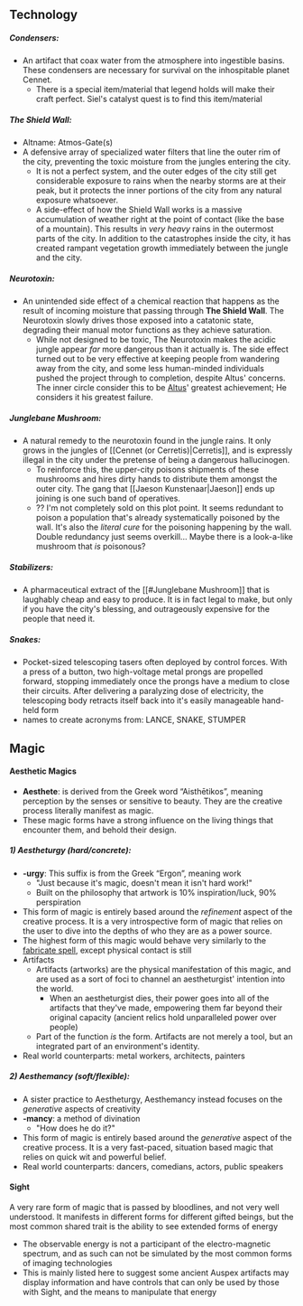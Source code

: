 ## Technology
##### Condensers: 
- An artifact that coax water from the atmosphere into ingestible basins. These condensers are necessary for survival on the inhospitable planet Cennet.
	- There is a special item/material that legend holds will make their craft perfect. Siel's catalyst quest is to find this item/material
##### The Shield Wall: 
- Altname: Atmos-Gate(s)
- A defensive array of specialized water filters that line the outer rim of the city, preventing the toxic moisture from the jungles entering the city.
	- It is not a perfect system, and the outer edges of the city still get considerable exposure to rains when the nearby storms are at their peak, but it protects the inner portions of the city from any natural exposure whatsoever.
	- A side-effect of how the Shield Wall works is a massive accumulation of weather right at the point of contact (like the base of a mountain). This results in *very heavy* rains in the outermost parts of the city. In addition to the catastrophes inside the city, it has created rampant vegetation growth immediately between the jungle and the city.
##### Neurotoxin:
- An unintended side effect of a chemical reaction that happens as the result of incoming moisture that passing through **The Shield Wall**. The Neurotoxin slowly drives those exposed into a catatonic state, degrading their manual motor functions as they achieve saturation.
	- While not designed to be toxic, The Neurotoxin makes the acidic jungle appear *far* more dangerous than it actually is. The side effect turned out to be very effective at keeping people from wandering away from the city, and some less human-minded individuals pushed the project through to completion, despite Altus' concerns. The inner circle consider this to be [Altus](Characters/Altus)' greatest achievement; He considers it his greatest failure.
##### Junglebane Mushroom:
- A natural remedy to the neurotoxin found in the jungle rains. It only grows in the jungles of [[Cennet (or Cerretis)|Cerretis]], and is expressly illegal in the city under the pretense of being a dangerous hallucinogen.
	- To reinforce this, the upper-city poisons shipments of these mushrooms and hires dirty hands to distribute them amongst the outer city. The gang that [[Jaeson Kunstenaar|Jaeson]] ends up joining is one such band of operatives.
	- ?? I'm not completely sold on this plot point. It seems redundant to poison a population that's already systematically poisoned by the wall. It's also the *literal cure* for the poisoning happening by the wall. Double redundancy just seems overkill... Maybe there is a look-a-like mushroom that *is* poisonous?
##### Stabilizers:
- A pharmaceutical extract of the [[#Junglebane Mushroom]] that is laughably cheap and easy to produce. It is in fact legal to make, but only if you have the city's blessing, and outrageously expensive for the people that need it.
##### Snakes:
- Pocket-sized telescoping tasers often deployed by control forces. With a press of a button, two high-voltage metal prongs are propelled forward, stopping immediately once the prongs have a medium to close their circuits. After delivering a paralyzing dose of electricity, the telescoping body retracts itself back into it's easily manageable hand-held form 
- names to create acronyms from: LANCE, SNAKE, STUMPER 
## Magic
#### Aesthetic Magics
- **Aesthete**: is derived from the Greek word “Aisthētikos”, meaning perception by the senses or sensitive to beauty. They are the creative process literally manifest as magic.
- These magic forms have a strong influence on the living things that encounter them, and behold their design.
##### 1) Aestheturgy (hard/concrete):
- **-urgy**: This suffix is from the Greek “Ergon”, meaning work
	- "Just because it's magic, doesn't mean it isn't hard work!"
	- Built on the philosophy that artwork is 10% inspiration/luck, 90% perspiration
- This form of magic is entirely based around the *refinement* aspect of the creative process. It is a very introspective form of magic that relies on the user to dive into the depths of who they are as a power source.
- The highest form of this magic would behave very similarly to the [fabricate spell](https://www.dndbeyond.com/spells/fabricate), except physical contact is still
- Artifacts
	- Artifacts (artworks) are the physical manifestation of this magic, and are used as a sort of foci to channel an aestheturgist' intention into the world.
		- When an aestheturgist dies, their power goes into all of the artifacts that they've made, empowering them far beyond their original capacity (ancient relics hold unparalleled power over people)
	- Part of the function *is* the form. Artifacts are not merely a tool, but an integrated part of an environment's identity.
- Real world counterparts: metal workers, architects, painters
##### 2) Aesthemancy (soft/flexible):
- A sister practice to Aestheturgy, Aesthemancy instead focuses on the *generative* aspects of creativity
- **-mancy**: a method of divination
	- "How does he do it?"
- This form of magic is entirely based around the *generative* aspect of the creative process. It is a very fast-paced, situation based magic that relies on quick wit and powerful belief.
- Real world counterparts: dancers, comedians, actors, public speakers
#### Sight
A very rare form of magic that is passed by bloodlines, and not very well understood. It manifests in different forms for different gifted beings, but the most common shared trait is the ability to see extended forms of energy
- The observable energy is not a participant of the electro-magnetic spectrum, and as such can not be simulated by the most common forms of imaging technologies
- This is mainly listed here to suggest some ancient Auspex artifacts may display information and have controls that can only be used by those with Sight, and the means to manipulate that energy
